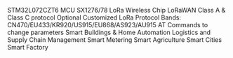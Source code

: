STM32L072CZT6 MCU
SX1276/78 LoRa Wireless Chip
LoRaWAN Class A & Class C protocol
Optional Customized LoRa Protocol
Bands: CN470/EU433/KR920/US915/EU868/AS923/AU915
AT Commands to change parameters
Smart Buildings & Home Automation
Logistics and Supply Chain Management
Smart Metering
Smart Agriculture
Smart Cities
Smart Factory

